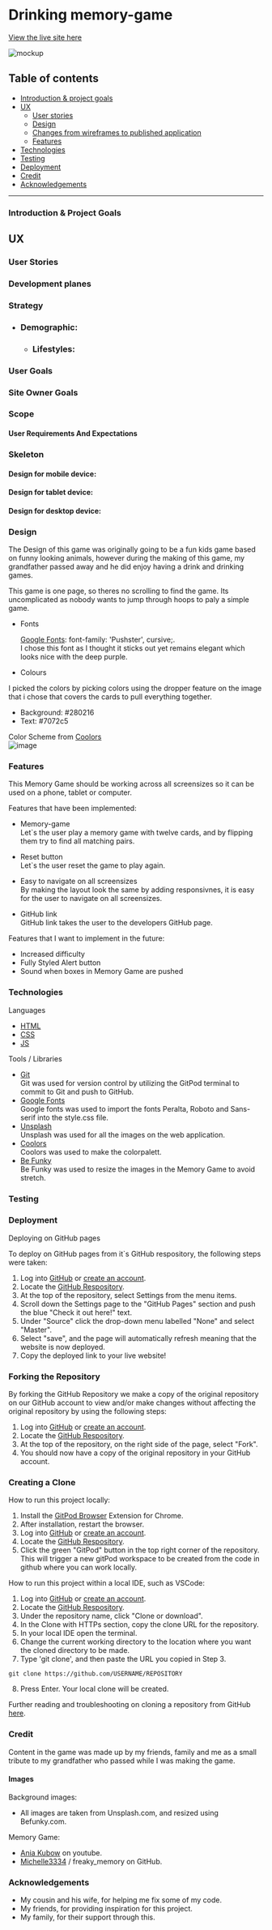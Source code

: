 # Drinking memory-game #

[View the live site here]()

![mockup]()

## Table of contents ##
* [Introduction & project goals](#introduction--project-goals)
* [UX](#ux)      
    * [User stories](#user-stories)      
    * [Design](#design)
    * [Changes from wireframes to published application](#Changes-from-wireframes-to-published-application)
    * [Features](#features)  
* [Technologies](#technologies)    
* [Testing](#testing)   
* [Deployment](#deployment)    
* [Credit](#credit)  
* [Acknowledgements](#acknowledgements)
---

### Introduction & Project Goals ###


## UX ##

### User Stories ###  


### Development planes ###  


### Strategy ###  

  
  * ### Demographic: ###  
    
    
    * ### Lifestyles: ###  
     


### User Goals ###  


### Site Owner Goals ###  


### Scope ###

#### User Requirements And Expectations ####  

  

### Skeleton ###  


#### Design for mobile device: ####  

  
#### Design for tablet device: ####


#### Design for desktop device: ####


### Design ### 
The Design of this game was originally going to be a fun kids game based on funny looking animals, however during the making of this game, my grandfather passed away and he did enjoy having a drink and drinking games. 

This game is one page, so theres no scrolling to find the game. Its uncomplicated as nobody wants to jump through hoops to paly a simple game.

* Fonts  
  
  [Google Fonts](https://fonts.google.com/specimen/Pushster): font-family: 'Pushster', cursive;.  
  I chose this font as I thought it sticks out yet remains elegant which looks nice with the deep purple.

* Colours  

I picked the colors by picking colors using the dropper feature on the image that i chose that covers the cards to pull everything together.
  
  * Background: #280216
  * Text: #7072c5     

  Color Scheme from [Coolors](https://coolors.co/)  
  ![image](assets/wireframes/MixedMatchedMemory.png)   

### Features ###  

This Memory Game should be working across all screensizes so it can be used on a phone, tablet or computer. 

Features that have been implemented:  
* Memory-game  
  Let`s the user play a memory game with twelve cards, and by flipping them try to find all matching pairs.  

* Reset button  
  Let`s the user reset the game to play again.  

* Easy to navigate on all screensizes  
  By making the layout look the same by adding responsivnes, it is easy for the user to navigate on all screensizes.  

* GitHub link  
  GitHub link takes the user to the developers GitHub page.  

Features that I want to implement in the future:  
* Increased difficulty
* Fully Styled Alert button
* Sound when boxes in Memory Game are pushed  

### Technologies ###  
Languages  
* [HTML](https://no.wikipedia.org/wiki/HTML)  
* [CSS](https://en.wikipedia.org/wiki/CSS)
* [JS](https://no.wikipedia.org/wiki/JavaScript)  

Tools / Libraries  
* [Git](https://git-scm.com/)  
Git was used for version control by utilizing the GitPod terminal to commit to Git and push to GitHub.     
* [Google Fonts](https://fonts.google.com/)  
Google fonts was used to import the fonts Peralta, Roboto and Sans-serif into the style.css file.  
* [Unsplash](https://unsplash.com/)  
Unsplash was used for all the images on the web application.
* [Coolors](https://coolors.co/)  
Coolors was used to make the colorpalett.  
* [Be Funky](https://www.befunky.com/)  
Be Funky was used to resize the images in the Memory Game to avoid stretch.

### Testing ###  
 
### Deployment ###  
  Deploying on GitHub pages  
  
  To deploy on GitHub pages from it`s GitHub respository, the following steps were taken:  
    
  1. Log into [GitHub](https://github.com/login "Link to GitHub login page") or [create an account](https://github.com/join "Link to GitHub create account page").  
  2. Locate the [GitHub Respository](https://github.com/Carhul/ms2-kids-memory-game "Link to GitHub repository").  
  3. At the top of the repository, select Settings from the menu items.  
  4. Scroll down the Settings page to the "GitHub Pages" section and push the blue "Check it out here!" text.  
  5. Under "Source" click the drop-down menu labelled "None" and select "Master".  
  6. Select "save", and the page will automatically refresh meaning that the website is now deployed.  
  7. Copy the deployed link to your live website!  

  ### Forking the Repository ###  

  By forking the GitHub Repository we make a copy of the original repository on our GitHub account to view and/or make changes without affecting the original repository by using the following steps:  
    
  1. Log into [GitHub](https://github.com/login "Link to GitHub login page") or [create an account](https://github.com/join "Link to GitHub create account page").  
  2. Locate the [GitHub Respository](https://github.com/Carhul/ms2-kids-memory-game "Link to GitHub repository").  
  3. At the top of the repository, on the right side of the page, select "Fork".  
  4. You should now have a copy of the original repository in your GitHub account.  

  ### Creating a Clone ###  

  How to run this project locally:  

   1. Install the [GitPod Browser](https://www.gitpod.io/docs/browser-extension/ "Link to Gitpod Browser extension download") Extension for Chrome.  
   2. After installation, restart the browser.  
   3. Log into [GitHub](https://github.com/login "Link to GitHub login page") or [create an account](https://github.com/join "Link to GitHub create account page").  
   4. Locate the [GitHub Respository](https://github.com/Carhul/ms2-kids-memory-game "Link to GitHub repository").  
   5. Click the green "GitPod" button in the top right corner of the repository.
  This will trigger a new gitPod workspace to be created from the code in github where you can work locally.  

  How to run this project within a local IDE, such as VSCode:  

  1. Log into [GitHub](https://github.com/login "Link to GitHub login page") or [create an account](https://github.com/join "Link to GitHub create account page").  
  2. Locate the [GitHub Respository](https://github.com/Carhul/ms2-kids-memory-game "Link to GitHub repository").  
  3. Under the repository name, click "Clone or download".  
  4. In the Clone with HTTPs section, copy the clone URL for the repository.  
  5. In your local IDE open the terminal.  
  6. Change the current working directory to the location where you want the cloned directory to be made.  
  7. Type 'git clone', and then paste the URL you copied in Step 3.  

    git clone https://github.com/USERNAME/REPOSITORY  
  
  8. Press Enter. Your local clone will be created.  

  Further reading and troubleshooting on cloning a repository from GitHub [here](https://docs.github.com/en/free-pro-team@latest/github/creating-cloning-and-archiving-repositories/cloning-a-repository "Link to GitHub troubleshooting").


### Credit ###  

Content in the game was made up by my friends, family and me as a small tribute to my grandfather who passed while I was making the game.
  
#### Images ####  

Background images:  

* All images are taken from Unsplash.com, and resized using Befunky.com.

Memory Game:  

* [Ania Kubow](https://www.youtube.com/watch?v=tjyDOHzKN0w) on youtube.  
* [Michelle3334](https://github.com/Michelle3334) / freaky_memory on GitHub.
    
### Acknowledgements ###

* My cousin and his wife, for helping me fix some of my code.
* My friends, for providing inspiration for this project.
* My family, for their support through this.